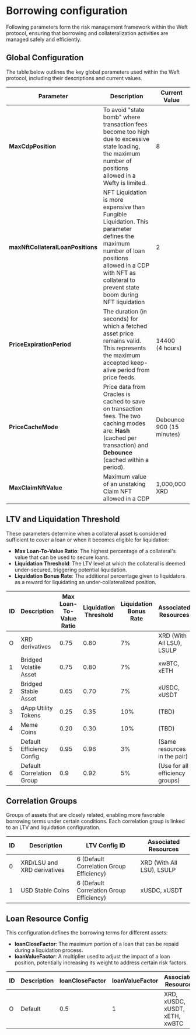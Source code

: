
# Borrowing configuration

Following parameters form the risk management framework within the Weft protocol, ensuring that borrowing and collateralization activities are managed safely and efficiently.

## Global Configuration 

The table below outlines the key global parameters used within the Weft protocol, including their descriptions and current values.

| **Parameter**| **Description** | **Current Value** |
|--------------|-----------------|-------------------|
| **MaxCdpPosition**| To avoid "state bomb" where transaction fees become too high due to excessive state loading, the maximum number of positions allowed in a Wefty is limited.    | 8 |
|**maxNftCollateralLoanPositions**|NFT Liquidation is more expensive than Fungible Liquidation. This parameter defines the maximum number of loan positions allowed in a CDP with NFT as collateral to prevent state boom during NFT liquidation|2|
| **PriceExpirationPeriod**| The duration (in seconds) for which a fetched asset price remains valid. This represents the maximum accepted keep-alive period from price feeds.|  14400<br/> (4 hours) |
| **PriceCacheMode**| Price data from Oracles is cached to save on transaction fees. The two caching modes are: **Hash** (cached per transaction) and **Debounce** (cached within a period). | Debounce 900 (15 minutes)           |
|**MaxClaimNftValue**|Maximum value of an unstaking Claim NFT allowed in a CDP|1,000,000 XRD|


## LTV and Liquidation Threshold

These parameters determine when a collateral asset is considered sufficient to cover a loan or when it becomes eligible for liquidation:

- **Max Loan-To-Value Ratio**: The highest percentage of a collateral's value that can be used to secure loans.
- **Liquidation Threshold**: The LTV level at which the collateral is deemed under-secured, triggering potential liquidation.
- **Liquidation Bonus Rate**: The additional percentage given to liquidators as a reward for liquidating an under-collateralized position.

| **ID** | **Description**                 | **Max Loan-To-Value Ratio** | **Liquidation Threshold** | **Liquidation Bonus Rate** | **Associated Resources**                     |
|--------|---------------------------------|-----------------------------|---------------------------|----------------------------|----------------------------------------------|
| O      | XRD derivatives                 | 0.75                        | 0.80                      | 7%                        | XRD (With All LSU), LSULP                    |
| 1      | Bridged Volatile Asset          | 0.75                        | 0.80                       | 7%                        | xwBTC, xETH                                  |
| 2      | Bridged Stable Asset            | 0.65                        | 0.70                      | 7%                        | xUSDC, xUSDT                                 |
| 3      | dApp Utility Tokens             | 0.25                        | 0.35                       | 10%                        | (TBD)        |
| 4      | Meme Coins                      | 0.20                        | 0.30                       | 10%                        | (TBD)                                 |
| 5      | Default Efficiency Config       | 0.95                        | 0.96                      | 3%                         | (Same resources in the pair)                 |
| 6      | Default Correlation Group       | 0.9                         | 0.92                       | 5%                        | (Use for all efficiency groups)                 |

## Correlation Groups

Groups of assets that are closely related, enabling more favorable borrowing terms under certain conditions. Each correlation group is linked to an LTV and liquidation configuration.

| **ID** | **Description**          | **LTV Config ID**                   | **Associated Resources**                   |
|--------|--------------------------|-------------------------------------|--------------------------------------------|
| 0      | XRD/LSU and XRD derivatives  | 6 (Default Correlation Group Efficiency) | XRD (With All LSU), LSULP                   |
| 1      | USD Stable Coins         | 6 (Default Correlation Group Efficiency) | xUSDC, xUSDT                                 |

<!-- ## Collateral Isolation Groups

These groups categorize different collateral types based on their risk levels, ensuring that assets with varying risk profiles are managed independently.

| **ID** | **Description**              | **Associated Resources**                         |
|--------|------------------------------|-------------------------------------------------|
| 0      | Default (no isolation)       | XRD (With All LSU), xUSDC, xUSDT, xETH, xwBTC, LSULP |
| 1      | Ecosystem dApp Tokens        | (TBD)          |
| 2      | Meme Coins                   |   (TBD)                                            |  -->

## Loan Resource Config

This configuration defines the borrowing terms for different assets:

- **loanCloseFactor**: The maximum portion of a loan that can be repaid during a liquidation process.
- **loanValueFactor**: A multiplier used to adjust the impact of a loan position, potentially increasing its weight to address certain risk factors.

| **ID** | **Description** | **loanCloseFactor** | **loanValueFactor** | **Associated Resources**       |
|--------|-----------------|---------------------|---------------------|--------------------------------|
| O      | Default         | 0.5                 | 1                   | XRD, xUSDC, xUSDT, xETH, xwBTC  |
